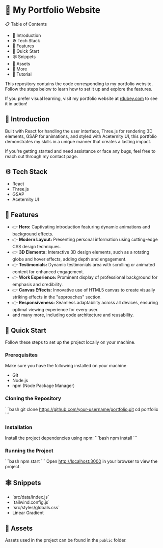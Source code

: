 # 🚀 My Portfolio Website

📋 Table of Contents

- 🤖 Introduction
- ⚙️ Tech Stack
- 🔋 Features
- 🤸 Quick Start
- 🕸️ Snippets
- 🔗 Assets
- 🚀 More
- 🚨 Tutorial

This repository contains the code corresponding to my portfolio website. Follow the steps below to learn how to set it up and explore the features.

If you prefer visual learning, visit my portfolio website at [rdubey.com](https://rdubey.com) to see it in action!

## 🤖 Introduction

Built with React for handling the user interface, Three.js for rendering 3D elements, GSAP for animations, and styled with Aceternity UI, this portfolio demonstrates my skills in a unique manner that creates a lasting impact.

If you're getting started and need assistance or face any bugs, feel free to reach out through my contact page.

## ⚙️ Tech Stack

- React
- Three.js
- GSAP
- Aceternity UI

## 🔋 Features

- 👉 **Hero:** Captivating introduction featuring dynamic animations and background effects.
- 👉 **Modern Layout:** Presenting personal information using cutting-edge CSS design techniques.
- 👉 **3D Elements:** Interactive 3D design elements, such as a rotating globe and hover effects, adding depth and engagement.
- 👉 **Testimonials:** Dynamic testimonials area with scrolling or animated content for enhanced engagement.
- 👉 **Work Experience:** Prominent display of professional background for emphasis and credibility.
- 👉 **Canvas Effects:** Innovative use of HTML5 canvas to create visually striking effects in the "approaches" section.
- 👉 **Responsiveness:** Seamless adaptability across all devices, ensuring optimal viewing experience for every user.
- and many more, including code architecture and reusability.

## 🤸 Quick Start

Follow these steps to set up the project locally on your machine.

### Prerequisites

Make sure you have the following installed on your machine:

- Git
- Node.js
- npm (Node Package Manager)

### Cloning the Repository

\`\`\`bash
git clone https://github.com/your-username/portfolio.git
cd portfolio
\`\`\`

### Installation

Install the project dependencies using npm:
\`\`\`bash
npm install
\`\`\`

### Running the Project

\`\`\`bash
npm start
\`\`\`
Open [http://localhost:3000](http://localhost:3000) in your browser to view the project.

## 🕸️ Snippets

- \`src/data/index.js\`
- \`tailwind.config.js\`
- \`src/styles/globals.css\`
- Linear Gradient

## 🔗 Assets

Assets used in the project can be found in the `public` folder.

